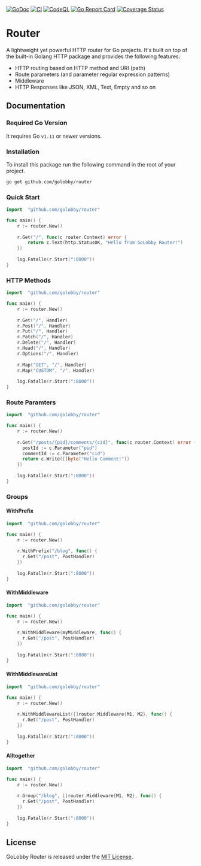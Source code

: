 [![GoDoc](https://godoc.org/github.com/golobby/router/?status.svg)](https://godoc.org/github.com/golobby/router/v3)
[![CI](https://github.com/golobby/router/actions/workflows/ci.yml/badge.svg)](https://github.com/golobby/router/actions/workflows/ci.yml)
[![CodeQL](https://github.com/golobby/router/actions/workflows/codeql-analysis.yml/badge.svg)](https://github.com/golobby/router/actions/workflows/codeql-analysis.yml)
[![Go Report Card](https://goreportcard.com/badge/github.com/golobby/router)](https://goreportcard.com/report/github.com/golobby/router)
[![Coverage Status](https://coveralls.io/repos/github/golobby/router/badge.svg?v=0)](https://coveralls.io/github/golobby/router?branch=master)

# Router
A lightweight yet powerful HTTP router for Go projects.
It's built on top of the built-in Golang HTTP package and provides the following features:
* HTTP routing based on HTTP method and URI (path)
* Route parameters (and parameter regular expression patterns)
* Middleware
* HTTP Responses like JSON, XML, Text, Empty and so on

## Documentation
### Required Go Version
It requires Go `v1.11` or newer versions.

### Installation
To install this package run the following command in the root of your project.

```bash
go get github.com/golobby/router
```

### Quick Start

```go
import 	"github.com/golobby/router"

func main() {
    r := router.New()
    
    r.Get("/", func(c router.Context) error {
        return c.Text(http.StatusOK, "Hello from GoLobby Router!")
    })
    
    log.Fatalln(r.Start(":8000"))
}
```

### HTTP Methods

```go
import 	"github.com/golobby/router"

func main() {
    r := router.New()
    
    r.Get("/", Handler)
    r.Post("/", Handler)
    r.Put("/", Handler)
    r.Patch("/", Handler)
    r.Delete("/", Handler)
    r.Head("/", Handler)
    r.Options("/", Handler)
    
    r.Map("GET", "/", Handler)
    r.Map("CUSTOM", "/", Handler)
    
    log.Fatalln(r.Start(":8000"))
}
```

### Route Paramters

```go
import 	"github.com/golobby/router"

func main() {
    r := router.New()
    
    r.Get("/posts/{pid}/comments/{cid}", func(c router.Context) error {
      postId := c.Parameter("pid")
      commentId := c.Parameter("cid")
      return c.Write([]byte("Hello Comment!"))
    })
    
    log.Fatalln(r.Start(":8000"))
}
```

### Groups

#### WithPrefix

```go
import 	"github.com/golobby/router"

func main() {
    r := router.New()
    
    r.WithPrefix("/blog", func() {
      r.Get("/post", PostHandler)
    })
    
    log.Fatalln(r.Start(":8000"))
}
```

#### WithMiddleware

```go
import 	"github.com/golobby/router"

func main() {
    r := router.New()
    
    r.WithMiddleware(myMiddleware, func() {
      r.Get("/post", PostHandler)
    })
    
    log.Fatalln(r.Start(":8000"))
}
```

#### WithMiddlewareList

```go
import 	"github.com/golobby/router"

func main() {
    r := router.New()
    
    r.WithMiddlewareList([]router.Middleware{M1, M2}, func() {
      r.Get("/post", PostHandler)
    })
    
    log.Fatalln(r.Start(":8000"))
}
```

#### Alltogether

```go
import 	"github.com/golobby/router"

func main() {
    r := router.New()
    
    r.Group("/blog", []router.Middleware{M1, M2}, func() {
      r.Get("/post", PostHandler)
    })
    
    log.Fatalln(r.Start(":8000"))
}
```

## License
GoLobby Router is released under the [MIT License](http://opensource.org/licenses/mit-license.php).
